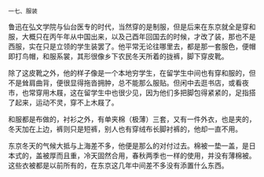     一七、服装 

   鲁迅在弘文学院与仙台医专的时代，当然穿的是制服，但是后来在东京就全是穿和服，大概只在丙午年从中国出来，以及己酉年回国去的时候，才改了装，那也不是西服，实在只是立领的学生装罢了。他平常无论往哪里去，都是那一套服色，便帽即打鸟帽，和服系裳，其形很像乡下农民冬天所着的拢裤，脚下穿皮靴。

   除了这皮靴之外，他的样子像是一个本地穷学生，在留学生中间也有穿和服的，但不是耸肩曲背，便很显得拖沓拥肿，总不能那么服贴。但闲中去逛书店，或看夜市，也常穿用木屐，这在留学生中也很少见，因为他们多把脚包得紧紧的，足指搭了起来，运动不灵，穿不上木屐了。

   和服都是布做的，衬衫之外，有单夹棉（极薄）三套，又有一件外衣，也是夹的，冬天加在上边，裤则只是短裤，别人也有穿绒布长脚衬裤的，他却一直不用。

   东京冬天的气候大抵与上海差不多，他便是那么的对付过去。棉被一垫一盖，是日本式的，盖被厚而且重，冷天固然合用，春秋两季也一样的使用，并没有薄棉被。这些衣被都是以前所有的，在东京这几年中间差不多没有添置什么东西。


